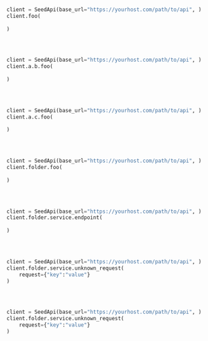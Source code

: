 ```python


client = SeedApi(base_url="https://yourhost.com/path/to/api", )        
client.foo(
	
)
 
```                        


```python


client = SeedApi(base_url="https://yourhost.com/path/to/api", )        
client.a.b.foo(
	
)
 
```                        


```python


client = SeedApi(base_url="https://yourhost.com/path/to/api", )        
client.a.c.foo(
	
)
 
```                        


```python


client = SeedApi(base_url="https://yourhost.com/path/to/api", )        
client.folder.foo(
	
)
 
```                        


```python


client = SeedApi(base_url="https://yourhost.com/path/to/api", )        
client.folder.service.endpoint(
	
)
 
```                        


```python


client = SeedApi(base_url="https://yourhost.com/path/to/api", )        
client.folder.service.unknown_request(
	request={"key":"value"}
)
 
```                        


```python


client = SeedApi(base_url="https://yourhost.com/path/to/api", )        
client.folder.service.unknown_request(
	request={"key":"value"}
)
 
```                        


